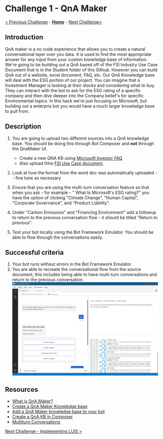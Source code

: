 # Challenge 1 - QnA Maker
[< Previous Challenge](./Challenge0-Setup.md) - **[Home](./readme.md)** - [Next Challenge>](./Challenge2-LUIS.md)
## Introduction
QnA maker is a no code experience that allows you to create a natural conversational layer over you data. It is used to find the most appropriate answer for any input from your custom knowledge base of information. We're going to be building out a QnA based off of the FSI Industry Use Case Document that is in the Student folder of this Github. However you can build QnA out of a website, excel document, FAQ, etc. Our QnA Knowledge base will deal with the ESG portion of our project. You can imagine that a Investment Manager is looking at their stocks and considering what to buy. They can interact with the bot to ask for the ESG rating of a specific company and then dive deeper into  the Company belief's for specific Environmental topics. In this hack we're just focusing on Microsoft, but building out a enterpris bot you would have a much larger knowledge base to pull from.


## Description

1. You are going to upload two different sources into a QnA knowledge base. You should be doing this through Bot Composer and **not** through the QnaMaker UI. 

	- Create a new QNA KB using [Microsoft Investor FAQ](https://www.microsoft.com/en-us/Investor/FAQ.aspx)
	- Also upload thhe  [FSI Use Case document](./Resources/T20-FSI-ESG-BOT-ACS-IndustryUseCase.docx). 
	
2. Look at how the format from the word doc was automatically uploaded -- fine tune as necessary
3. Ensure that you are using the multi-turn conversation feature so that when you ask - for example - " What Is Microsoft's ESG rating?" you have the option of clicking "Climate Change", "Human Capital", "Corporate Governance", and "Product Liability".
4. Under "Carbon Emissions" and "Financing Environment" add a followup to return to the previous conversation flow - it should be titled "Return to previous".
5. Test your bot locally using the Bot Framework Emulator. You should be able to flow through the conversations easily.



## Successful criteria
1. Your bot runs without errors in the Bot Framework Emulator
2. You are able to recreate the conversational flow from the source document, this includes being able to have multi-turn conversations and return to the previous conversation.
![Sample](./Images/Ch1-1.JPG)


	
## Resources
- [What is QnA Maker?](https://docs.microsoft.com/en-us/azure/cognitive-services/qnamaker/overview/overview)
- [Create a QnA Maker Knowledge base](https://docs.microsoft.com/en-us/composer/how-to-create-qna-kb)
-  [Add a QnA Maker knowledge base to your bot](https://docs.microsoft.com/en-us/composer/how-to-add-qna-to-bot#:~:text=Composer%20allows%20you%20to%20build%20bots%20that%20contain,a%20bot%20using%20QnA%20Maker%20and%20LUIS%20intents.)
- [Create a QnA KB in Composer](https://docs.microsoft.com/en-us/composer/how-to-create-qna-kb)
- [Multiturn Conversations](https://docs.microsoft.com/en-us/azure/cognitive-services/QnAMaker/how-to/multiturn-conversation)



[Next Challenge - Implementing LUIS >](./Challenge2-LUIS.md)

